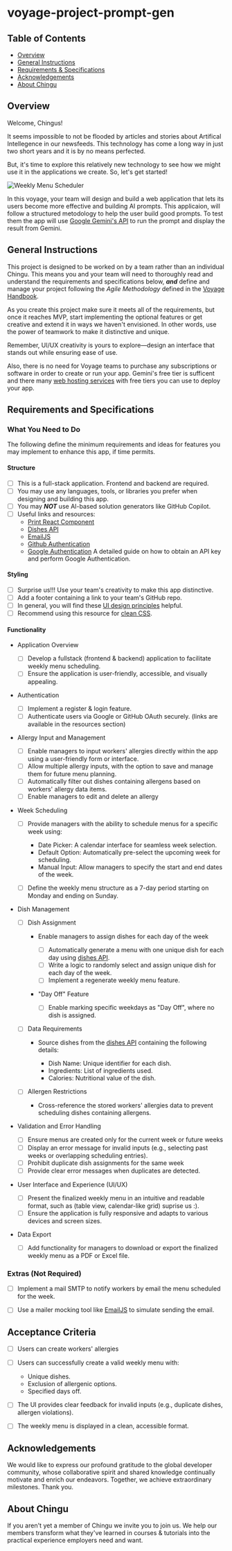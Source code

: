 # voyage-project-prompt-gen

## Table of Contents

* [Overview](#overview)
* [General Instructions](#general-instructions)
* [Requirements & Specifications](#requirements-and-specifications)
* [Acknowledgements](#acknowledgements)
* [About Chingu](#about-chingu)

## Overview

Welcome, Chingus!

It seems impossible to not be flooded by articles and stories about Artifical
Intellegence in our newsfeeds. This technology has come a long way in just two
short years and it is by no means perfected.

But, it's time to explore this relatively new technology to see how we might
use it in the applications we create. So, let's get started!

![Weekly Menu Scheduler](./assets/meal_planner.jpg)

In this voyage, your team will design and build a web application that lets
its users become more effective and building AI prompts. This applicaion,
will follow a structured metodology to help the user build good prompts. To
test them the app will use [Google Gemini's API](https://ai.google.dev/api?lang=node)
to run the prompt and display the result from Gemini.

## General Instructions

This project is designed to be worked on by a team rather than an individual
Chingu. This means you and your team will need to thoroughly read and
understand the requirements and specifications below, **_and_** define and
manage your project following the _Agile Methodology_ defined in the
[Voyage Handbook](https://github.com/chingu-voyages/Handbook/blob/main/docs/guides/voyage/voyage.md#voyage-guide).

As you create this project make sure it meets all of the requirements, but once
it reaches MVP, start implementing the optional features or get creative and
extend it in ways we haven't envisioned. In other words, use the power of
teamwork to make it distinctive and unique.

Remember, UI/UX creativity is yours to explore—design an interface that stands
 out while ensuring ease of use.

Also, there is no need for Voyage teams to purchase any subscriptions or software
in order to create or run your app. Gemini's free tier is sufficent and there
many [web hosting services](https://github.com/chingu-voyages/Handbook/blob/main/docs/resources/techresources/appdeployment.md) with free tiers you can use to deploy your app.

## Requirements and Specifications

### What You Need to Do

The following define the minimum requirements and ideas for features you may
implement to enhance this app, if time permits.

#### Structure

* [ ] This is a full-stack application. Frontend and backend are required.
* [ ] You may use any languages, tools, or libraries you prefer when designing and building this app.
* [ ] You may **_NOT_** use AI-based solution generators like GitHub Copilot.
* [ ] Useful links and resources:
  * [Print React Component](https://www.npmjs.com/package/react-to-print)
  * [Dishes API](https://menus-api.vercel.app/dishes)
  * [EmailJS](https://www.emailjs.com/docs)
  * [Github Authentication](https://www.npmjs.com/package/oauth-client-github)
  * [Google Authentication](https://developers.google.com/identity/gsi/web/guides/get-google-api-clientid) A detailed guide on how to obtain an API key and perform Google Authentication.

#### Styling

* [ ] Surprise us!!! Use your team's creativity to make this app distinctive.
* [ ] Add a footer containing a link to your team's GitHub repo.
* [ ] In general, you will find these [UI design principles](https://www.justinmind.com/ui-design/principles) helpful.
* [ ] Recommend using this resource for [clean CSS](https://israelmitolu.hashnode.dev/writing-cleaner-css-using-bem-methodology).

#### Functionality

* Application Overview

  * [ ] Develop a fullstack (frontend & backend) application to facilitate weekly menu scheduling.
  * [ ] Ensure the application is user-friendly, accessible, and visually appealing.

* Authentication
  * [ ] Implement a register & login feature.
  * [ ] Authenticate users via Google or GitHub OAuth securely. (links are available in the resources section)

* Allergy Input and Management

  * [ ] Enable managers to input workers' allergies directly within the app using a user-friendly form or interface.
  * [ ] Allow multiple allergy inputs, with the option to save and manage them for future menu planning.
  * [ ] Automatically filter out dishes containing allergens based on workers' allergy data items.
  * [ ] Enable managers to edit and delete an allergy
  
* Week Scheduling

  * [ ] Provide managers with the ability to schedule menus for a specific week using:
    * Date Picker: A calendar interface for seamless week selection.
    * Default Option: Automatically pre-select the upcoming week for scheduling.
    * Manual Input: Allow managers to specify the start and end dates of the week.

  * [ ] Define the weekly menu structure as a 7-day period starting on Monday and ending on Sunday.

* Dish Management

  * [ ] Dish Assignment

    * Enable managers to assign dishes for each day of the week

      * [ ] Automatically generate a menu with one unique dish for each day using [dishes API](https://menus-api.vercel.app/dishes).
      * [ ] Write a logic to randomly select and assign unique dish for each day of the week.
      * [ ] Implement a regenerate weekly menu feature.

    * "Day Off" Feature

      * [ ] Enable marking specific weekdays as "Day Off", where no dish is assigned.
  
  * [ ] Data Requirements

    * Source dishes from the [dishes API](https://menus-api.vercel.app/dishes) containing the following details:

      * Dish Name: Unique identifier for each dish.
      * Ingredients: List of ingredients used.
      * Calories: Nutritional value of the dish.

  * [ ] Allergen Restrictions

    * Cross-reference the stored workers' allergies data to prevent scheduling dishes containing allergens.

* Validation and Error Handling

  * [ ] Ensure menus are created only for the current week or future weeks
  * [ ] Display an error message for invalid inputs (e.g., selecting past weeks or overlapping scheduling entries).
  * [ ] Prohibit duplicate dish assignments for the same week
  * [ ] Provide clear error messages when duplicates are detected.

* User Interface and Experience (UI/UX)

  * [ ] Present the finalized weekly menu in an intuitive and readable format, such as (table view, calendar-like grid) suprise us :).
  * [ ] Ensure the application is fully responsive and adapts to various devices and screen sizes.

* Data Export

  * [ ] Add functionality for managers to download or export the finalized weekly menu as a PDF or Excel file.

### Extras (Not Required)

* [ ] Implement a mail SMTP to notify workers by email the menu scheduled for the week.

* [ ] Use a mailer mocking tool like [EmailJS](https://www.emailjs.com/docs) to simulate sending the email.

## Acceptance Criteria

* [ ] Users can create workers' allergies

* [ ] Users can successfully create a valid weekly menu with:
  * Unique dishes.
  * Exclusion of allergenic options.
  * Specified days off.

* [ ] The UI provides clear feedback for invalid inputs (e.g., duplicate dishes, allergen violations).
* [ ] The weekly menu is displayed in a clean, accessible format.

## Acknowledgements

We would like to express our profound gratitude to the global developer community, whose collaborative spirit and shared knowledge continually motivate and enrich our endeavors. Together, we achieve extraordinary milestones. Thank you.

## About Chingu

If you aren't yet a member of Chingu we invite you to join us. We help our
members transform what they've learned in courses & tutorials into the
practical experience employers need and want.
